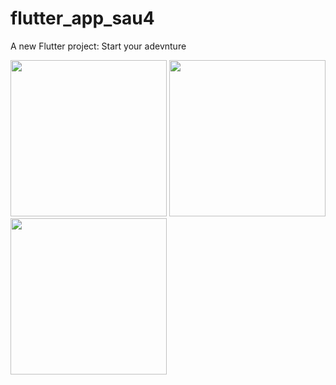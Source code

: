 # flutter_app_sau4

A new Flutter project: Start your adevnture

<img src = "https://user-images.githubusercontent.com/89622168/135611003-826fd793-3785-4576-8e97-f882986a3626.jpg" width = "250">

<img src = "https://user-images.githubusercontent.com/89622168/135611174-51fb678d-332c-4907-99ea-ed5d950d5ee7.jpg" width = "250">

<img src = "https://user-images.githubusercontent.com/89622168/135611285-35b604f4-4246-4374-899b-e40a4f8b330f.jpg" width = "250">
